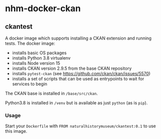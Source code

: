 # nhm-docker-ckan

## ckantest
A docker image which supports installing a CKAN extension and running tests.
The docker image:

- installs basic OS packages
- installs Python 3.8 virtualenv
- installs Node version 15
- installs CKAN version 2.9.5 from the base CKAN repository
- installs `pytest-ckan` (see https://github.com/ckan/ckan/issues/5570)
- installs a set of scripts that can be used as entrypoints to wait for services to begin

The CKAN base is installed in `/base/src/ckan`.

Python3.8 is installed in `/venv` but is available as just `python` (as is `pip`).

### Usage
Start your `Dockerfile` with `FROM naturalhistorymuseum/ckantest:0.1` to use this image.
